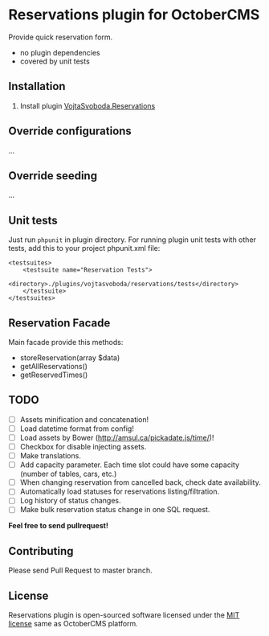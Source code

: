 # Reservations plugin for OctoberCMS

Provide quick reservation form.

- no plugin dependencies
- covered by unit tests

## Installation

1. Install plugin [VojtaSvoboda.Reservations](http://octobercms.com/plugin/vojtasvoboda-reservations)

## Override configurations

...

## Override seeding

...

## Unit tests

Just run `phpunit` in plugin directory. For running plugin unit tests with other tests,
add this to your project phpunit.xml file:

```
<testsuites>
    <testsuite name="Reservation Tests">
        <directory>./plugins/vojtasvoboda/reservations/tests</directory>
    </testsuite>
</testsuites>
```

## Reservation Facade

Main facade provide this methods:

- storeReservation(array $data)
- getAllReservations()
- getReservedTimes()

## TODO

- [ ] Assets minification and concatenation!
- [ ] Load datetime format from config!
- [ ] Load assets by Bower (http://amsul.ca/pickadate.js/time/)!
- [ ] Checkbox for disable injecting assets.
- [ ] Make translations.
- [ ] Add capacity parameter. Each time slot could have some capacity (number of tables, cars, etc.)
- [ ] When changing reservation from cancelled back, check date availability.
- [ ] Automatically load statuses for reservations listing/filtration.
- [ ] Log history of status changes.
- [ ] Make bulk reservation status change in one SQL request.

**Feel free to send pullrequest!**

## Contributing

Please send Pull Request to master branch.

## License

Reservations plugin is open-sourced software licensed under the [MIT license](http://opensource.org/licenses/MIT) same as OctoberCMS platform.
